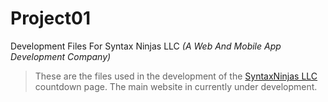 # Project01
  Development Files For Syntax Ninjas LLC *(A Web And Mobile App Development Company)*
 >These are the files used in the development of the [SyntaxNinjas LLC](http://www.syntaxninjas.com) countdown page.  The main website in currently under development.
